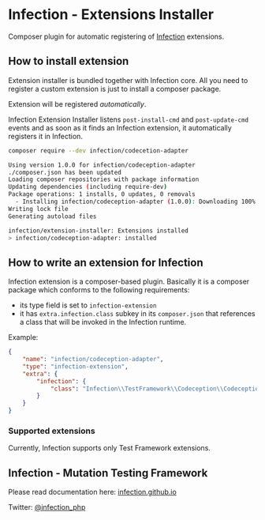 # Infection - Extensions Installer

Composer plugin for automatic registering of [Infection](https://github.com/infection/infection) extensions.

## How to install extension

Extension installer is bundled together with Infection core. All you need to register a custom extension is just to install a composer package.

Extension will be registered _automatically_.

Infection Extension Installer listens `post-install-cmd` and `post-update-cmd` events and as soon as it finds an Infection extension, it automatically registers it in Infection.

```bash
composer require --dev infection/codecetion-adapter

Using version 1.0.0 for infection/codeception-adapter
./composer.json has been updated
Loading composer repositories with package information
Updating dependencies (including require-dev)
Package operations: 1 installs, 0 updates, 0 removals
  - Installing infection/codeception-adapter (1.0.0): Downloading 100%
Writing lock file
Generating autoload files

infection/extension-installer: Extensions installed
> infection/codeception-adapter: installed
``` 

## How to write an extension for Infection

Infection extension is a composer-based plugin. Basically it is a composer package which conforms to the following requirements:

* its type field is set to `infection-extension`
* it has `extra.infection.class` subkey in its `composer.json` that references a class that will be invoked in the Infection runtime.

Example:

```json
{
    "name": "infection/codeception-adapter",
    "type": "infection-extension",
    "extra": {
        "infection": {
            "class": "Infection\\TestFramework\\Codeception\\CodeceptionAdapterFactory"
        }
    }
}
```

### Supported extensions

Currently, Infection supports only Test Framework extensions.

## Infection - Mutation Testing Framework

Please read documentation here: [infection.github.io](http://infection.github.io)

Twitter: [@infection_php](http://twitter.com/infection_php)
